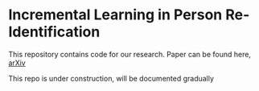# Incremental Learning in Person Re-Identification

This repository contains code for our research. Paper can be found here, [arXiv](https://arxiv.org/abs/1808.06281)

This repo is under construction, will be documented gradually
